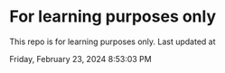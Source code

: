 # For learning purposes only
This repo is for learning purposes only.
Last updated at

Friday, February 23, 2024 8:53:03 PM

